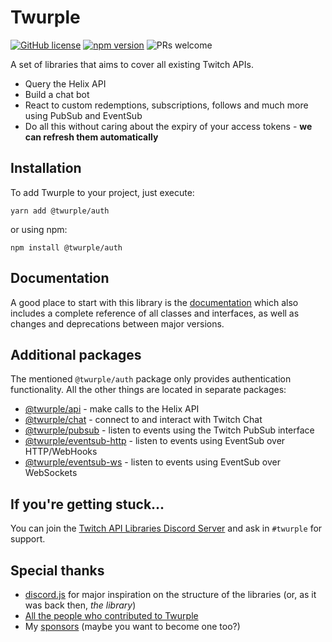 # Twurple

[![GitHub license](https://img.shields.io/badge/license-MIT-blue.svg)](https://github.com/twurple/twurple/blob/main/LICENSE)
[![npm version](https://img.shields.io/npm/v/@twurple/auth.svg?style=flat)](https://www.npmjs.com/package/@twurple/auth)
![PRs welcome](https://img.shields.io/badge/PRs-welcome-brightgreen.svg)

A set of libraries that aims to cover all existing Twitch APIs.

- Query the Helix API
- Build a chat bot
- React to custom redemptions, subscriptions, follows and much more using PubSub and EventSub
- Do all this without caring about the expiry of your access tokens - **we can refresh them automatically**

## Installation

To add Twurple to your project, just execute:

	yarn add @twurple/auth

or using npm:

	npm install @twurple/auth

## Documentation

A good place to start with this library is the [documentation](https://twurple.js.org)
which also includes a complete reference of all classes and interfaces, as well as changes and deprecations between major versions.

## Additional packages

The mentioned `@twurple/auth` package only provides authentication functionality. All the other things are located in separate packages:

- [@twurple/api](https://npmjs.com/package/@twurple/api) - make calls to the Helix API
- [@twurple/chat](https://npmjs.com/package/@twurple/chat) - connect to and interact with Twitch Chat
- [@twurple/pubsub](https://npmjs.com/package/@twurple/pubsub) - listen to events using the Twitch PubSub interface
- [@twurple/eventsub-http](https://npmjs.com/package/@twurple/eventsub-http) - listen to events using EventSub over HTTP/WebHooks
- [@twurple/eventsub-ws](https://npmjs.com/package/@twurple/eventsub-ws) - listen to events using EventSub over WebSockets

## If you're getting stuck...

You can join the [Twitch API Libraries Discord Server](https://discord.gg/b9ZqMfz) and ask in `#twurple` for support.

## Special thanks

- [discord.js](https://discord.js.org) for major inspiration on the structure of the libraries (or, as it was back then, *the library*)
- [All the people who contributed to Twurple](https://github.com/twurple/twurple/graphs/contributors)
- My [sponsors](https://github.com/sponsors/d-fischer) (maybe you want to become one too?)
